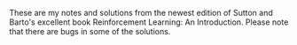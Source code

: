 These are my notes and solutions from the newest edition of Sutton and Barto's excellent book Reinforcement Learning: An Introduction. Please note that there are bugs in some of the solutions.

